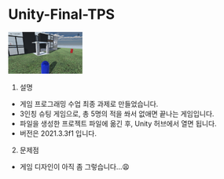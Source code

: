 # Unity-Final-TPS

<img src="https://github.com/Menho91/Unity-Final-TPS/blob/b655b65bd01207db7f2df797b71fc5349dc4da81/ReadmeImage.png" width="30%" height="30%">

1. 설명
  - 게임 프로그래밍 수업 최종 과제로 만들었습니다.
  - 3인칭 슈팅 게임으로, 총 5명의 적을 쏴서 없애면 끝나는 게임입니다.
  - 파일을 생성한 프로젝트 파일에 옮긴 후, Unity 허브에서 열면 됩니다.
  - 버전은 2021.3.3f1 입니다.
  
2. 문제점
  - 게임 디자인이 아직 좀 그렇습니다...😩
